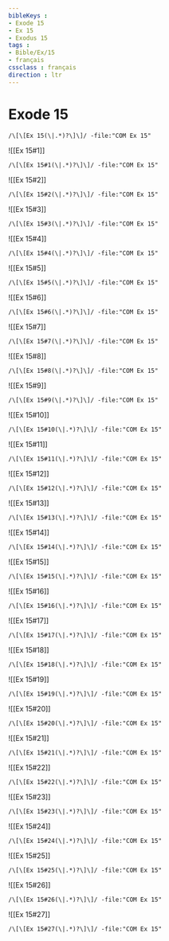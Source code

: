 ```yaml
---
bibleKeys : 
- Exode 15
- Ex 15
- Exodus 15
tags : 
- Bible/Ex/15
- français
cssclass : français
direction : ltr
---
```


# Exode 15

```query
/\[\[Ex 15(\|.*)?\]\]/ -file:"COM Ex 15"
```



![[Ex 15#1]]

```query
/\[\[Ex 15#1(\|.*)?\]\]/ -file:"COM Ex 15"
```

![[Ex 15#2]]

```query
/\[\[Ex 15#2(\|.*)?\]\]/ -file:"COM Ex 15"
```

![[Ex 15#3]]

```query
/\[\[Ex 15#3(\|.*)?\]\]/ -file:"COM Ex 15"
```

![[Ex 15#4]]

```query
/\[\[Ex 15#4(\|.*)?\]\]/ -file:"COM Ex 15"
```

![[Ex 15#5]]

```query
/\[\[Ex 15#5(\|.*)?\]\]/ -file:"COM Ex 15"
```

![[Ex 15#6]]

```query
/\[\[Ex 15#6(\|.*)?\]\]/ -file:"COM Ex 15"
```

![[Ex 15#7]]

```query
/\[\[Ex 15#7(\|.*)?\]\]/ -file:"COM Ex 15"
```

![[Ex 15#8]]

```query
/\[\[Ex 15#8(\|.*)?\]\]/ -file:"COM Ex 15"
```

![[Ex 15#9]]

```query
/\[\[Ex 15#9(\|.*)?\]\]/ -file:"COM Ex 15"
```

![[Ex 15#10]]

```query
/\[\[Ex 15#10(\|.*)?\]\]/ -file:"COM Ex 15"
```

![[Ex 15#11]]

```query
/\[\[Ex 15#11(\|.*)?\]\]/ -file:"COM Ex 15"
```

![[Ex 15#12]]

```query
/\[\[Ex 15#12(\|.*)?\]\]/ -file:"COM Ex 15"
```

![[Ex 15#13]]

```query
/\[\[Ex 15#13(\|.*)?\]\]/ -file:"COM Ex 15"
```

![[Ex 15#14]]

```query
/\[\[Ex 15#14(\|.*)?\]\]/ -file:"COM Ex 15"
```

![[Ex 15#15]]

```query
/\[\[Ex 15#15(\|.*)?\]\]/ -file:"COM Ex 15"
```

![[Ex 15#16]]

```query
/\[\[Ex 15#16(\|.*)?\]\]/ -file:"COM Ex 15"
```

![[Ex 15#17]]

```query
/\[\[Ex 15#17(\|.*)?\]\]/ -file:"COM Ex 15"
```

![[Ex 15#18]]

```query
/\[\[Ex 15#18(\|.*)?\]\]/ -file:"COM Ex 15"
```

![[Ex 15#19]]

```query
/\[\[Ex 15#19(\|.*)?\]\]/ -file:"COM Ex 15"
```

![[Ex 15#20]]

```query
/\[\[Ex 15#20(\|.*)?\]\]/ -file:"COM Ex 15"
```

![[Ex 15#21]]

```query
/\[\[Ex 15#21(\|.*)?\]\]/ -file:"COM Ex 15"
```

![[Ex 15#22]]

```query
/\[\[Ex 15#22(\|.*)?\]\]/ -file:"COM Ex 15"
```

![[Ex 15#23]]

```query
/\[\[Ex 15#23(\|.*)?\]\]/ -file:"COM Ex 15"
```

![[Ex 15#24]]

```query
/\[\[Ex 15#24(\|.*)?\]\]/ -file:"COM Ex 15"
```

![[Ex 15#25]]

```query
/\[\[Ex 15#25(\|.*)?\]\]/ -file:"COM Ex 15"
```

![[Ex 15#26]]

```query
/\[\[Ex 15#26(\|.*)?\]\]/ -file:"COM Ex 15"
```

![[Ex 15#27]]

```query
/\[\[Ex 15#27(\|.*)?\]\]/ -file:"COM Ex 15"
```

